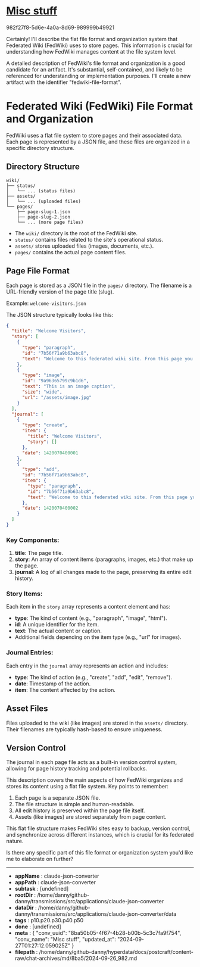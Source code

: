 # [Misc stuff](https://claude.ai/chat/8ba50b05-4f67-4b28-b00b-5c3c7fa9f754)

982f27f8-5d6e-4a0a-8d69-989999b49921

 Certainly! I'll describe the flat file format and organization system that Federated Wiki (FedWiki) uses to store pages. This information is crucial for understanding how FedWiki manages content at the file system level.

<antThinking>A detailed description of FedWiki's file format and organization is a good candidate for an artifact. It's substantial, self-contained, and likely to be referenced for understanding or implementation purposes. I'll create a new artifact with the identifier "fedwiki-file-format".</antThinking>

<antArtifact identifier="fedwiki-file-format" type="text/markdown" title="Federated Wiki (FedWiki) File Format and Organization">

# Federated Wiki (FedWiki) File Format and Organization

FedWiki uses a flat file system to store pages and their associated data. Each page is represented by a JSON file, and these files are organized in a specific directory structure.

## Directory Structure

```
wiki/
├── status/
│   └── ... (status files)
├── assets/
│   └── ... (uploaded files)
└── pages/
    ├── page-slug-1.json
    ├── page-slug-2.json
    └── ... (more page files)
```

- The `wiki/` directory is the root of the FedWiki site.
- `status/` contains files related to the site's operational status.
- `assets/` stores uploaded files (images, documents, etc.).
- `pages/` contains the actual page content files.

## Page File Format

Each page is stored as a JSON file in the `pages/` directory. The filename is a URL-friendly version of the page title (slug).

Example: `welcome-visitors.json`

The JSON structure typically looks like this:

```json
{
  "title": "Welcome Visitors",
  "story": [
    {
      "type": "paragraph",
      "id": "7b56f71a9b63abc8",
      "text": "Welcome to this federated wiki site. From this page you can find who we are and what we do."
    },
    {
      "type": "image",
      "id": "9a96365799c9b1d6",
      "text": "This is an image caption",
      "size": "wide",
      "url": "/assets/image.jpg"
    }
  ],
  "journal": [
    {
      "type": "create",
      "item": {
        "title": "Welcome Visitors",
        "story": []
      },
      "date": 1420070400001
    },
    {
      "type": "add",
      "id": "7b56f71a9b63abc8",
      "item": {
        "type": "paragraph",
        "id": "7b56f71a9b63abc8",
        "text": "Welcome to this federated wiki site. From this page you can find who we are and what we do."
      },
      "date": 1420070400002
    }
  ]
}
```

### Key Components:

1. **title**: The page title.
2. **story**: An array of content items (paragraphs, images, etc.) that make up the page.
3. **journal**: A log of all changes made to the page, preserving its entire edit history.

### Story Items:

Each item in the `story` array represents a content element and has:
- **type**: The kind of content (e.g., "paragraph", "image", "html").
- **id**: A unique identifier for the item.
- **text**: The actual content or caption.
- Additional fields depending on the item type (e.g., "url" for images).

### Journal Entries:

Each entry in the `journal` array represents an action and includes:
- **type**: The kind of action (e.g., "create", "add", "edit", "remove").
- **date**: Timestamp of the action.
- **item**: The content affected by the action.

## Asset Files

Files uploaded to the wiki (like images) are stored in the `assets/` directory. Their filenames are typically hash-based to ensure uniqueness.

## Version Control

The journal in each page file acts as a built-in version control system, allowing for page history tracking and potential rollbacks.

</antArtifact>

This description covers the main aspects of how FedWiki organizes and stores its content using a flat file system. Key points to remember:

1. Each page is a separate JSON file.
2. The file structure is simple and human-readable.
3. All edit history is preserved within the page file itself.
4. Assets (like images) are stored separately from page content.

This flat file structure makes FedWiki sites easy to backup, version control, and synchronize across different instances, which is crucial for its federated nature.

Is there any specific part of this file format or organization system you'd like me to elaborate on further?

---

* **appName** : claude-json-converter
* **appPath** : claude-json-converter
* **subtask** : [undefined]
* **rootDir** : /home/danny/github-danny/transmissions/src/applications/claude-json-converter
* **dataDir** : /home/danny/github-danny/transmissions/src/applications/claude-json-converter/data
* **tags** : p10.p20.p30.p40.p50
* **done** : [undefined]
* **meta** : {
  "conv_uuid": "8ba50b05-4f67-4b28-b00b-5c3c7fa9f754",
  "conv_name": "Misc stuff",
  "updated_at": "2024-09-27T01:27:12.059025Z"
}
* **filepath** : /home/danny/github-danny/hyperdata/docs/postcraft/content-raw/chat-archives/md/8ba5/2024-09-26_982.md